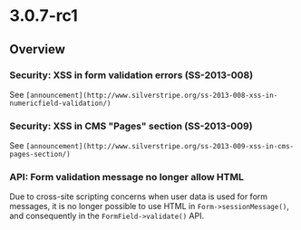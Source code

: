 # 3.0.7-rc1

## Overview

### Security: XSS in form validation errors (SS-2013-008)

See `[announcement](http://www.silverstripe.org/ss-2013-008-xss-in-numericfield-validation/)`

### Security: XSS in CMS "Pages" section (SS-2013-009)

See `[announcement](http://www.silverstripe.org/ss-2013-009-xss-in-cms-pages-section/)`

### API: Form validation message no longer allow HTML

Due to cross-site scripting concerns when user data is used for form messages,
it is no longer possible to use HTML in `Form->sessionMessage()`, and consequently
in the `FormField->validate()` API.
